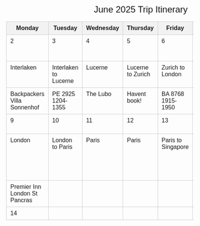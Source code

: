 <!DOCTYPE html>
<html lang="en">
<head>
  <meta charset="UTF-8">
  <title>June 2025 Itinerary</title>
  <style>
    table {
      border-collapse: collapse;
      width: 100%;
      font-family: Arial, sans-serif;
    }
    th, td {
      border: 1px solid #ccc;
      padding: 8px 10px;
      vertical-align: top;
    }
    th {
      background: #f2f2f2;
    }
    caption {
      font-size: 1.5em;
      margin-bottom: 10px;
    }
  </style>
</head>
<body>

<table>
  <caption>June 2025 Trip Itinerary</caption>
  <thead>
    <tr>
      <th>Monday</th>
      <th>Tuesday</th>
      <th>Wednesday</th>
      <th>Thursday</th>
      <th>Friday</th>
      <th>Saturday</th>
      <th>Sunday</th>
    </tr>
  </thead>
  <tbody>
    <tr>
      <td>2</td>
      <td>3</td>
      <td>4</td>
      <td>5</td>
      <td>6</td>
      <td>31<br>Singapore to Frankfurt</td>
      <td>1<br>Frankfurt to Interlaken</td>
    </tr>
    <tr>
      <td>Interlaken</td>
      <td>Interlaken to Lucerne</td>
      <td>Lucerne</td>
      <td>Lucerne to Zurich</td>
      <td>Zurich to London</td>
      <td>SQ 326<br>1055-1740</td>
      <td>ICE 371<br>1450-1953</td>
    </tr>
    <tr>
      <td>Backpackers Villa Sonnenhof</td>
      <td>PE 2925<br>1204-1355</td>
      <td>The Lubo</td>
      <td>Havent book!</td>
      <td>BA 8768<br>1915-1950</td>
      <td>Metropolitan Hotel Flemings</td>
      <td>Backpackers Villa Sonnenhof</td>
    </tr>
    <tr>
      <td>9</td>
      <td>10</td>
      <td>11</td>
      <td>12</td>
      <td>13</td>
      <td>7<br>London</td>
      <td>8<br>London</td>
    </tr>
    <tr>
      <td>London</td>
      <td>London to Paris</td>
      <td>Paris</td>
      <td>Paris</td>
      <td>Paris to Singapore</td>
      <td>Harry Potter and the Cursed Child<br>2pm and 7pm</td>
      <td></td>
    </tr>
    <tr>
      <td>Premier Inn London St Pancras</td>
      <td></td>
      <td></td>
      <td></td>
      <td></td>
      <td>Premier Inn London St Pancras</td>
      <td>Premier Inn London St Pancras</td>
    </tr>
    <tr>
      <td>14</td>
      <td></td>
      <td></td>
      <td></td>
      <td></td>
      <td>15</td>
      <td></td>
    </tr>
  </tbody>
</table>

</body>
</html>
